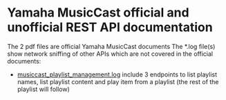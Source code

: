 # Yamaha MusicCast official and unofficial REST API documentation

The 2 pdf files are official Yamaha MusicCast documents
The *.log file(s) show network sniffing of other APIs which are not covered in the official documents:
- [musiccast_playlist_management.log](https://github.com/adorobis/yamaha_musiccast/blob/main/musiccast_playlist_management.log) include 3 endpoints to list playlist names, list playlist content and play item from a playlist (the rest of the playlist will follow)

